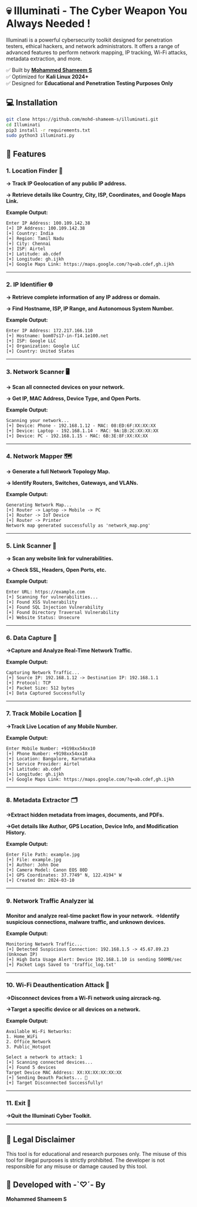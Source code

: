 
# 💀 Illuminati -  The Cyber Weapon You Always Needed !

Illuminati is a powerful cybersecurity toolkit designed for penetration testers, ethical hackers, and network administrators. It offers a range of advanced features to perform network mapping, IP tracking, Wi-Fi attacks, metadata extraction, and more.

✅ Built by **[Mohammed Shameem S](https://github.com/mohd-shameem-s)**  
✅ Optimized for **Kali Linux 2024+**  
✅ Designed for **Educational and Penetration Testing Purposes Only**  


## 💻 Installation
```bash
git clone https://github.com/mohd-shameem-s/illuminati.git
cd Illuminati
pip3 install -r requirements.txt
sudo python3 illuminati.py
```

## 🚀 Features

### 1. Location Finder 📍
**-> Track IP Geolocation of any public IP address.**

**-> Retrieve details like Country, City, ISP, Coordinates, and Google Maps Link.**

**Example Output:**
```
Enter IP Address: 100.109.142.38
[+] IP Address: 100.109.142.38
[+] Country: India
[+] Region: Tamil Nadu
[+] City: Chennai
[+] ISP: Airtel
[+] Latitude: ab.cdef
[+] Longitude: gh.ijkh
[+] Google Maps Link: https://maps.google.com/?q=ab.cdef,gh.ijkh
```

---

### 2. IP Identifier 🌐
**-> Retrieve complete information of any IP address or domain.**

**-> Find Hostname, ISP, IP Range, and Autonomous System Number.**

**Example Output:**
```
Enter IP Address: 172.217.166.110
[+] Hostname: bom07s17-in-f14.1e100.net
[+] ISP: Google LLC
[+] Organization: Google LLC
[+] Country: United States
```

---

### 3. Network Scanner 🖥️
**-> Scan all connected devices on your network.**

**-> Get IP, MAC Address, Device Type, and Open Ports.**

**Example Output:**
```
Scanning your network...
[+] Device: Phone - 192.168.1.12 - MAC: 08:ED:6F:XX:XX:XX
[+] Device: Laptop - 192.168.1.14 - MAC: 9A:1B:2C:XX:XX:XX
[+] Device: PC - 192.168.1.15 - MAC: 6B:3E:8F:XX:XX:XX
```

---

### 4. Network Mapper 🗺️
**-> Generate a full Network Topology Map.**

**-> Identify Routers, Switches, Gateways, and VLANs.**

**Example Output:**
```
Generating Network Map...
[+] Router -> Laptop -> Mobile -> PC
[+] Router -> IoT Device
[+] Router -> Printer
Network map generated successfully as 'network_map.png'
```

---

### 5. Link Scanner 🔗
**-> Scan any website link for vulnerabilities.**

**-> Check SSL, Headers, Open Ports, etc.**

**Example Output:**
```
Enter URL: https://example.com
[+] Scanning for vulnerabilities...
[+] Found XSS Vulnerability
[+] Found SQL Injection Vulnerability
[+] Found Directory Traversal Vulnerability
[+] Website Status: Unsecure
```

---

### 6. Data Capture 📡
**->Capture and Analyze Real-Time Network Traffic.**

**Example Output:**
```
Capturing Network Traffic...
[+] Source IP: 192.168.1.12 -> Destination IP: 192.168.1.1
[+] Protocol: TCP
[+] Packet Size: 512 bytes
[+] Data Captured Successfully
```

---

### 7. Track Mobile Location 📲
**->Track Live Location of any Mobile Number.**

**Example Output:**
```
Enter Mobile Number: +9198xx54xx10
[+] Phone Number: +9198xx54xx10
[+] Location: Bangalore, Karnataka
[+] Service Provider: Airtel
[+] Latitude: ab.cdef
[+] Longitude: gh.ijkh
[+] Google Maps Link: https://maps.google.com/?q=ab.cdef,gh.ijkh
```

---

### 8. Metadata Extractor 🗂️
**->Extract hidden metadata from images, documents, and PDFs.**

**->Get details like Author, GPS Location, Device Info, and Modification History.**

**Example Output:**
```
Enter File Path: example.jpg
[+] File: example.jpg
[+] Author: John Doe
[+] Camera Model: Canon EOS 80D
[+] GPS Coordinates: 37.7749° N, 122.4194° W
[+] Created On: 2024-03-10

```

---

### 9. Network Traffic Analyzer 📊
**Monitor and analyze real-time packet flow in your network.**
**->Identify suspicious connections, malware traffic, and unknown devices.**

**Example Output:**
```
Monitoring Network Traffic...
[+] Detected Suspicious Connection: 192.168.1.5 -> 45.67.89.23 (Unknown IP)
[+] High Data Usage Alert: Device 192.168.1.10 is sending 500MB/sec
[+] Packet Logs Saved to 'traffic_log.txt'
```

---

### 10. Wi-Fi Deauthentication Attack 🚀
**->Disconnect devices from a Wi-Fi network using aircrack-ng.**

**->Target a specific device or all devices on a network.**

**Example Output:**
```
Available Wi-Fi Networks:
1. Home_WiFi
2. Office_Network
3. Public_Hotspot

Select a network to attack: 1
[+] Scanning connected devices...
[+] Found 5 devices
Target Device MAC Address: XX:XX:XX:XX:XX:XX
[+] Sending Deauth Packets... 🚀
[+] Target Disconnected Successfully!
```

---

### 11. Exit 🚪
**->Quit the Illuminati Cyber Toolkit.**

---



## 📜 Legal Disclaimer
This tool is for educational and research purposes only. The misuse of this tool for illegal purposes is strictly prohibited. The developer is not responsible for any misuse or damage caused by this tool.


## 💎 Developed with -`♡´- By
**Mohammed Shameem S**
